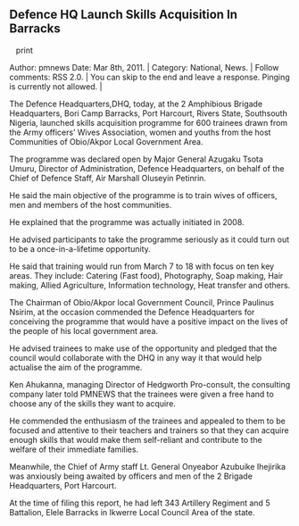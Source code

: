 ## Defence HQ Launch Skills Acquisition In Barracks

   print

Author: pmnews Date: Mar 8th, 2011. | Category: National, News. | Follow comments: RSS 2.0. | You can skip to the end and leave a response. Pinging is currently not allowed. | 

The Defence Headquarters,DHQ, today, at the 2 Amphibious Brigade Headquarters, Bori Camp Barracks, Port Harcourt, Rivers State, Southsouth Nigeria, launched skills acquisition programme for 600 trainees drawn from the Army officers’ Wives Association, women and youths from the host Communities of Obio/Akpor Local Government Area.

The programme was declared open by Major General Azugaku Tsota Umuru, Director of Administration, Defence Headquarters, on behalf of the Chief of Defence Staff, Air Marshall Oluseyin Petinrin.

He said the main objective of the programme is to train wives of officers, men and members of the host communities.

He explained that the programme was actually initiated in 2008.

He advised participants to take the programme seriously as it could turn out to be a once-in-a-lifetime opportunity.

He said that training would run from March 7 to 18 with focus on ten key areas. They include: Catering \(Fast food\), Photography, Soap making, Hair making, Allied Agriculture, Information technology, Heat transfer and others.

The Chairman of Obio/Akpor local Government Council, Prince Paulinus Nsirim, at the occasion commended the Defence Headquarters for conceiving the programme that would have a positive impact on the lives of the people of his local government area.

He advised trainees to make use of the opportunity and pledged that the council would collaborate with the DHQ in any way it that would help actualise the aim of the programme.

Ken Ahukanna, managing Director of Hedgworth Pro-consult, the consulting company later told PMNEWS that the trainees were given a free hand to choose any of the skills they want to acquire.

He commended the enthusiasm of the trainees and appealed to them to be focused and attentive to their teachers and trainers so that they can acquire enough skills that would make them self-reliant and contribute to the welfare of their immediate families.

Meanwhile, the Chief of Army staff Lt. General Onyeabor Azubuike Ihejirika was anxiously being awaited by officers and men of the 2 Brigade Headquarters, Port Harcourt.

At the time of filing this report, he had left 343 Artillery Regiment and 5 Battalion, Elele Barracks in Ikwerre Local Council Area of the state.
